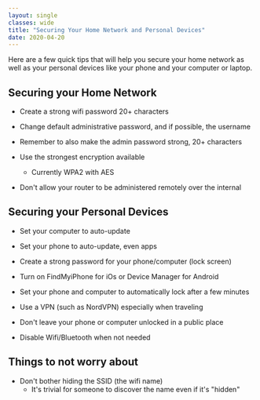 ```yaml
---
layout: single
classes: wide
title: "Securing Your Home Network and Personal Devices"
date: 2020-04-20
---
```

Here are a few quick tips that will help you secure your home network as well as your personal devices like your phone and your computer or laptop.

## Securing your Home Network
- Create a strong wifi password 20+ characters

- Change default administrative password, and if possible, the username

- Remember to also make the admin password strong, 20+ characters

- Use the strongest encryption available
  - Currently WPA2 with AES

- Don't allow your router to be administered remotely over the internal

## Securing your Personal Devices
- Set your computer to auto-update

- Set your phone to auto-update, even apps

- Create a strong password for your phone/computer (lock screen)

- Turn on FindMyiPhone for iOs or Device Manager for Android

- Set your phone and computer to automatically lock after a few minutes

- Use a VPN (such as NordVPN) especially when traveling

- Don't leave your phone or computer unlocked in a public place

- Disable Wifi/Bluetooth when not needed


## Things to not worry about
- Don't bother hiding the SSID (the wifi name)
  - It's trivial for someone to discover the name even if it's "hidden"